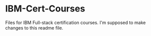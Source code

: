 # IBM-Cert-Courses
Files for IBM Full-stack certification courses. 
I'm supposed to make changes to this readme file.

